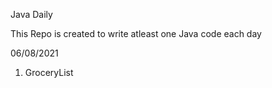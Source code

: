 Java Daily

This Repo is created to write atleast one Java code each day 

06/08/2021

1. GroceryList

